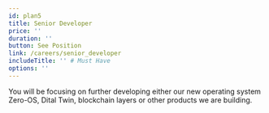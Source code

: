 ```yaml
---
id: plan5
title: Senior Developer
price: ''
duration: ''
button: See Position
link: /careers/senior_developer
includeTitle: '' # Must Have
options: ''
---
```


You will be focusing on further developing either our new operating system Zero-OS, Dital Twin, blockchain layers or other products we are building.